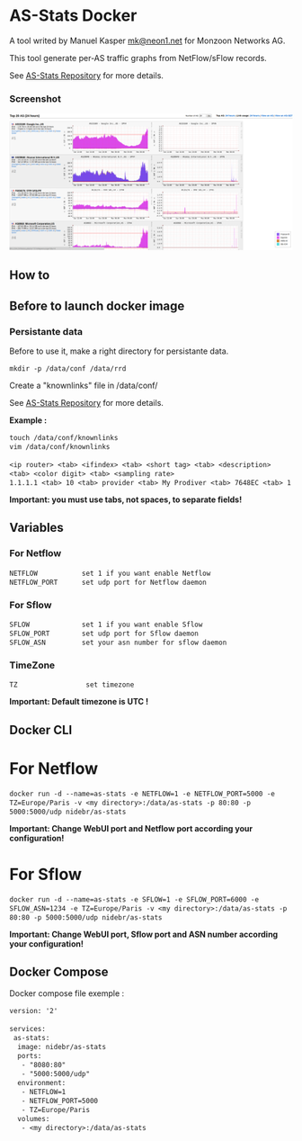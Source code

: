 AS-Stats Docker
===============

A tool writed by Manuel Kasper <mk@neon1.net> for Monzoon Networks AG.

This tool generate per-AS traffic graphs from NetFlow/sFlow records.


See [AS-Stats Repository](https://github.com/manuelkasper/AS-Stats) for more details.

### Screenshot
![AS-Stats Screenshot](https://github.com/nidebr/as-stats-docker/raw/master/docs/images/as-stats.png "AS-Stats Screenshot")

How to
------

## Before to launch docker image
### Persistante data
Before to use it, make a right directory for persistante data.

    mkdir -p /data/conf /data/rrd

Create a "knownlinks" file in /data/conf/

See [AS-Stats Repository](https://github.com/manuelkasper/AS-Stats/blob/master/README.md#installation) for more details.

__Example :__

    touch /data/conf/knownlinks
    vim /data/conf/knownlinks

    <ip router> <tab> <ifindex> <tab> <short tag> <tab> <description> <tab> <color digit> <tab> <sampling rate>
    1.1.1.1 <tab> 10 <tab> provider <tab> My Prodiver <tab> 7648EC <tab> 1

__Important: you must use tabs, not spaces, to separate fields!__  

## Variables

### For Netflow

    NETFLOW           set 1 if you want enable Netflow
    NETFLOW_PORT      set udp port for Netflow daemon

### For Sflow

    SFLOW             set 1 if you want enable Sflow
    SFLOW_PORT        set udp port for Sflow daemon
    SFLOW_ASN         set your asn number for sflow daemon

### TimeZone

    TZ                 set timezone  

__Important: Default timezone is UTC !__  

## Docker CLI

# For Netflow

    docker run -d --name=as-stats -e NETFLOW=1 -e NETFLOW_PORT=5000 -e TZ=Europe/Paris -v <my directory>:/data/as-stats -p 80:80 -p 5000:5000/udp nidebr/as-stats

__Important: Change WebUI port and Netflow port according your configuration!__


# For Sflow

    docker run -d --name=as-stats -e SFLOW=1 -e SFLOW_PORT=6000 -e SFLOW_ASN=1234 -e TZ=Europe/Paris -v <my directory>:/data/as-stats -p 80:80 -p 5000:5000/udp nidebr/as-stats

__Important: Change WebUI port, Sflow port and ASN number according your configuration!__

## Docker Compose

Docker compose file exemple :

    version: '2'

    services:
     as-stats:
      image: nidebr/as-stats
      ports:
       - "8080:80"
       - "5000:5000/udp"
      environment:
       - NETFLOW=1
       - NETFLOW_PORT=5000
       - TZ=Europe/Paris
      volumes:
       - <my directory>:/data/as-stats
